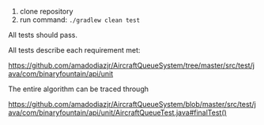 1. clone repository
2. run command: `./gradlew clean test`

All tests should pass.

All tests describe each requirement met:

https://github.com/amadodiazjr/AircraftQueueSystem/tree/master/src/test/java/com/binaryfountain/api/unit

The entire algorithm can be traced through

https://github.com/amadodiazjr/AircraftQueueSystem/blob/master/src/test/java/com/binaryfountain/api/unit/AircraftQueueTest.java#finalTest()
